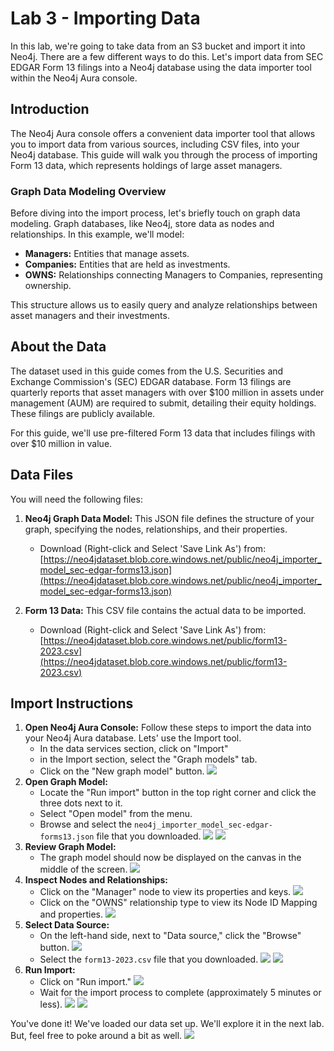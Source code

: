 # Lab 3 - Importing Data

In this lab, we're going to take data from an S3 bucket and import it into Neo4j. There are a few different ways to do this. Let's import data from SEC EDGAR Form 13 filings into a Neo4j database using the data importer tool within the Neo4j Aura console.

## Introduction

The Neo4j Aura console offers a convenient data importer tool that allows you to import data from various sources, including CSV files, into your Neo4j database. This guide will walk you through the process of importing Form 13 data, which represents holdings of large asset managers.

### Graph Data Modeling Overview

Before diving into the import process, let's briefly touch on graph data modeling. Graph databases, like Neo4j, store data as nodes and relationships. In this example, we'll model:

* **Managers:** Entities that manage assets.
* **Companies:** Entities that are held as investments.
* **OWNS:** Relationships connecting Managers to Companies, representing ownership.

This structure allows us to easily query and analyze relationships between asset managers and their investments.

## About the Data

The dataset used in this guide comes from the U.S. Securities and Exchange Commission's (SEC) EDGAR database. Form 13 filings are quarterly reports that asset managers with over $100 million in assets under management (AUM) are required to submit, detailing their equity holdings. These filings are publicly available.

For this guide, we'll use pre-filtered Form 13 data that includes filings with over $10 million in value.

## Data Files

You will need the following files:

1.  **Neo4j Graph Data Model:** This JSON file defines the structure of your graph, specifying the nodes, relationships, and their properties.
    * Download (Right-click and Select 'Save Link As') from: [https://neo4jdataset.blob.core.windows.net/public/neo4j_importer_model_sec-edgar-forms13.json](https://neo4jdataset.blob.core.windows.net/public/neo4j_importer_model_sec-edgar-forms13.json)

2.  **Form 13 Data:** This CSV file contains the actual data to be imported.
    * Download (Right-click and Select 'Save Link As') from: [https://neo4jdataset.blob.core.windows.net/public/form13-2023.csv](https://neo4jdataset.blob.core.windows.net/public/form13-2023.csv)

## Import Instructions

1.  **Open Neo4j Aura Console:**
Follow these steps to import the data into your Neo4j Aura database. Lets' use the Import tool. 
    * In the data services section, click on "Import"
    * in the Import section, select the "Graph models" tab.
    * Click on the "New graph model" button.
![](https://github.com/neo4j-partners/hands-on-lab-neo4j-and-bedrock/blob/main/Lab%203%20-%20Moving%20Data/images/01.png)
2. **Open Graph Model:**
    * Locate the "Run import" button in the top right corner and click the three dots next to it.
    * Select "Open model" from the menu.
    * Browse and select the `neo4j_importer_model_sec-edgar-forms13.json` file that you downloaded.
![](https://github.com/neo4j-partners/hands-on-lab-neo4j-and-bedrock/blob/main/Lab%203%20-%20Moving%20Data/images/02.png)
![](https://github.com/neo4j-partners/hands-on-lab-neo4j-and-bedrock/blob/main/Lab%203%20-%20Moving%20Data/images/03.png)
7.  **Review Graph Model:**
    * The graph model should now be displayed on the canvas in the middle of the screen.
![](https://github.com/neo4j-partners/hands-on-lab-neo4j-and-bedrock/blob/main/Lab%203%20-%20Moving%20Data/images/04.png)
8.  **Inspect Nodes and Relationships:**
    * Click on the "Manager" node to view its properties and keys.
![](https://github.com/neo4j-partners/hands-on-lab-neo4j-and-bedrock/blob/main/Lab%203%20-%20Moving%20Data/images/05.png)
    * Click on the "OWNS" relationship type to view its Node ID Mapping and properties.
![](https://github.com/neo4j-partners/hands-on-lab-neo4j-and-bedrock/blob/main/Lab%203%20-%20Moving%20Data/images/06.png)
6.  **Select Data Source:**
    * On the left-hand side, next to "Data source," click the "Browse" button.
![](https://github.com/neo4j-partners/hands-on-lab-neo4j-and-bedrock/blob/main/Lab%203%20-%20Moving%20Data/images/07.png)
    * Select the `form13-2023.csv` file that you downloaded.
![](https://github.com/neo4j-partners/hands-on-lab-neo4j-and-bedrock/blob/main/Lab%203%20-%20Moving%20Data/images/08.png)
![](https://github.com/neo4j-partners/hands-on-lab-neo4j-and-bedrock/blob/main/Lab%203%20-%20Moving%20Data/images/09.png)
9.  **Run Import:**
    * Click on "Run import."
![](https://github.com/neo4j-partners/hands-on-lab-neo4j-and-bedrock/blob/main/Lab%203%20-%20Moving%20Data/images/10.png)
    * Wait for the import process to complete (approximately 5 minutes or less).
![](https://github.com/neo4j-partners/hands-on-lab-neo4j-and-bedrock/blob/main/Lab%203%20-%20Moving%20Data/images/11.png)
![](https://github.com/neo4j-partners/hands-on-lab-neo4j-and-bedrock/blob/main/Lab%203%20-%20Moving%20Data/images/12.png)

You've done it!  We've loaded our data set up.  We'll explore it in the next lab.  But, feel free to poke around a bit as well.
![](https://github.com/neo4j-partners/hands-on-lab-neo4j-and-bedrock/blob/main/Lab%203%20-%20Moving%20Data/images/13.png)

